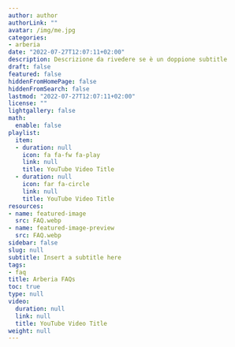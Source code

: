 ```yaml
---
author: author
authorLink: ""
avatar: /img/me.jpg
categories:
- arberia
date: "2022-07-27T12:07:11+02:00"
description: Descrizione da rivedere se è un doppione subtitle
draft: false
featured: false
hiddenFromHomePage: false
hiddenFromSearch: false
lastmod: "2022-07-27T12:07:11+02:00"
license: ""
lightgallery: false
math:
  enable: false
playlist:
  item:
  - duration: null
    icon: fa fa-fw fa-play
    link: null
    title: YouTube Video Title
  - duration: null
    icon: far fa-circle
    link: null
    title: YouTube Video Title
resources:
- name: featured-image
  src: FAQ.webp
- name: featured-image-preview
  src: FAQ.webp
sidebar: false
slug: null
subtitle: Insert a subtitle here
tags:
- faq
title: Arberia FAQs
toc: true
type: null
video:
  duration: null
  link: null
  title: YouTube Video Title
weight: null
---
```

